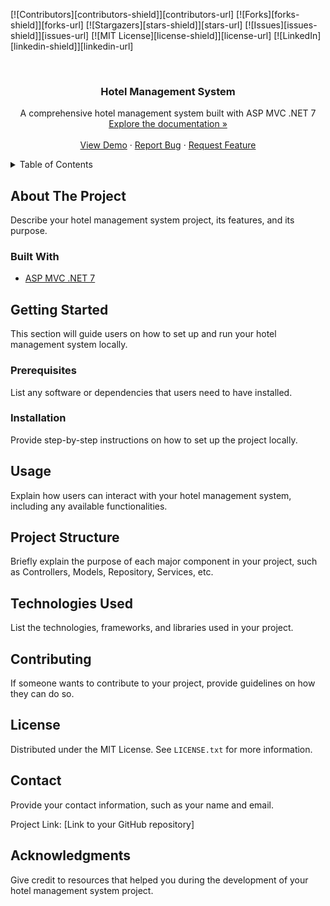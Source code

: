 <!-- PROJECT SHIELDS -->
[![Contributors][contributors-shield]][contributors-url]
[![Forks][forks-shield]][forks-url]
[![Stargazers][stars-shield]][stars-url]
[![Issues][issues-shield]][issues-url]
[![MIT License][license-shield]][license-url]
[![LinkedIn][linkedin-shield]][linkedin-url]

<!-- PROJECT LOGO -->
<br />
<div align="center">
  <h3 align="center">Hotel Management System</h3>

  <p align="center">
    A comprehensive hotel management system built with ASP MVC .NET 7
    <br />
    <a href="#">Explore the documentation »</a>
    <br />
    <br />
    <a href="#">View Demo</a>
    ·
    <a href="#">Report Bug</a>
    ·
    <a href="#">Request Feature</a>
  </p>
</div>

<!-- TABLE OF CONTENTS -->
<details>
  <summary>Table of Contents</summary>
  <ol>
    <li>
      <a href="#about-the-project">About The Project</a>
      <ul>
        <li><a href="#built-with">Built With</a></li>
      </ul>
    </li>
    <li>
      <a href="#getting-started">Getting Started</a>
      <ul>
        <li><a href="#prerequisites">Prerequisites</a></li>
        <li><a href="#installation">Installation</a></li>
      </ul>
    </li>
    <li><a href="#usage">Usage</a></li>
    <li><a href="#project-structure">Project Structure</a></li>
    <li><a href="#technologies-used">Technologies Used</a></li>
    <li><a href="#contributing">Contributing</a></li>
    <li><a href="#license">License</a></li>
  </ol>
</details>

<!-- ABOUT THE PROJECT -->
## About The Project

Describe your hotel management system project, its features, and its purpose.

### Built With

* [ASP MVC .NET 7](https://dotnet.microsoft.com/apps/aspnet)

<!-- GETTING STARTED -->
## Getting Started

This section will guide users on how to set up and run your hotel management system locally.

### Prerequisites

List any software or dependencies that users need to have installed.

### Installation

Provide step-by-step instructions on how to set up the project locally.

<!-- USAGE -->
## Usage

Explain how users can interact with your hotel management system, including any available functionalities.

<!-- PROJECT STRUCTURE -->
## Project Structure

Briefly explain the purpose of each major component in your project, such as Controllers, Models, Repository, Services, etc.

<!-- TECHNOLOGIES USED -->
## Technologies Used

List the technologies, frameworks, and libraries used in your project.

<!-- CONTRIBUTING -->
## Contributing

If someone wants to contribute to your project, provide guidelines on how they can do so.

<!-- LICENSE -->
## License

Distributed under the MIT License. See `LICENSE.txt` for more information.

<!-- CONTACT -->
## Contact

Provide your contact information, such as your name and email.

Project Link: [Link to your GitHub repository]

<!-- ACKNOWLEDGMENTS -->
## Acknowledgments

Give credit to resources that helped you during the development of your hotel management system project.

